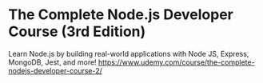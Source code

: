 # The Complete Node.js Developer Course (3rd Edition)
Learn Node.js by building real-world applications with Node JS, Express, MongoDB, Jest, and more!
https://www.udemy.com/course/the-complete-nodejs-developer-course-2/
